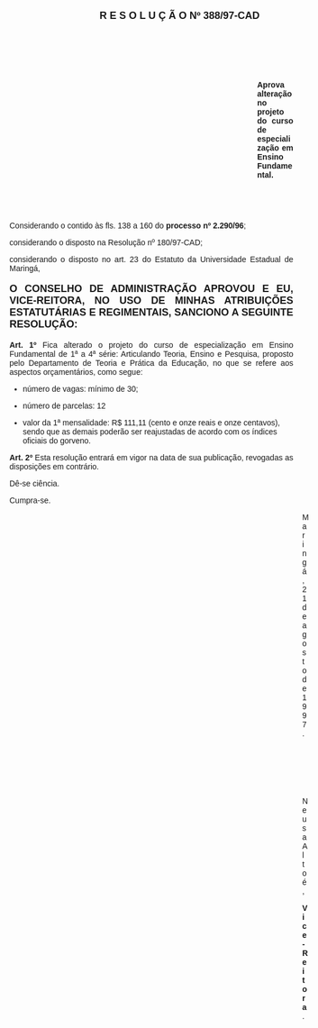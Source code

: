 <BODY>
<DIR>
<DIR>
<DIR>
<DIR>

<B><FONT FACE="Arial" SIZE=4><P ALIGN="JUSTIFY">R E S O L U &Ccedil; &Atilde; O   Nº 388/97-CAD</P>
</B></FONT><FONT FACE="Arial"><P ALIGN="JUSTIFY"></P>
<P ALIGN="JUSTIFY">&nbsp;</P>
<P ALIGN="JUSTIFY">&nbsp;</P>
<P ALIGN="JUSTIFY">&nbsp;</P><DIR>
<DIR>
<DIR>
<DIR>
<DIR>
<DIR>
<DIR>

<B><P ALIGN="JUSTIFY">Aprova altera&ccedil;&atilde;o no projeto do curso de especializa&ccedil;&atilde;o em Ensino Fundamental.</P>
</B><P ALIGN="JUSTIFY"></P>
<P ALIGN="JUSTIFY">&nbsp;</P>
<P ALIGN="JUSTIFY">&nbsp;</P></DIR>
</DIR>
</DIR>
</DIR>
</DIR>
</DIR>
</DIR>
</DIR>
</DIR>
</DIR>
</DIR>

<P ALIGN="JUSTIFY">&#9;&#9;Considerando o contido &agrave;s fls. 138 a 160 do <B>processo nº 2.290/96</B>;</P>
<P ALIGN="JUSTIFY">&#9;&#9;considerando o disposto na Resolu&ccedil;&atilde;o nº 180/97-CAD;</P>
<P ALIGN="JUSTIFY">&#9;&#9;considerando o disposto no art. 23 do Estatuto da Universidade Estadual de Maring&aacute;,</P>
<P ALIGN="JUSTIFY"></P>
</FONT><B><FONT FACE="Arial" SIZE=4><P ALIGN="JUSTIFY">O CONSELHO DE ADMINISTRA&Ccedil;&Atilde;O APROVOU E EU, VICE-REITORA, NO USO DE MINHAS ATRIBUI&Ccedil;&Otilde;ES ESTATUT&Aacute;RIAS E REGIMENTAIS, SANCIONO A SEGUINTE RESOLU&Ccedil;&Atilde;O:</P>
</B></FONT><FONT FACE="Arial"><P ALIGN="JUSTIFY"></P>
<P ALIGN="JUSTIFY">&#9;&#9;<B>Art. 1º </B>Fica alterado o projeto do curso de especializa&ccedil;&atilde;o em Ensino Fundamental de 1ª a 4ª s&eacute;rie: Articulando Teoria, Ensino e Pesquisa, proposto pelo Departamento de Teoria e Pr&aacute;tica da Educa&ccedil;&atilde;o, no que se refere aos aspectos or&ccedil;ament&aacute;rios, como segue: </P>

<UL>
<P ALIGN="JUSTIFY"><LI>n&uacute;mero de vagas: m&iacute;nimo de 30;</LI></P>
<P ALIGN="JUSTIFY"><LI>n&uacute;mero de parcelas: 12</LI></P>
<P ALIGN="JUSTIFY"><LI>valor da 1ª mensalidade: R$ 111,11 (cento e onze reais e onze centavos), sendo que as demais poder&atilde;o ser reajustadas de acordo com os &iacute;ndices oficiais do gorveno.</LI></P></UL>

<P ALIGN="JUSTIFY">&#9;&#9;<B>Art. 2º</B> Esta resolu&ccedil;&atilde;o entrar&aacute; em vigor na data de sua publica&ccedil;&atilde;o, revogadas as disposi&ccedil;&otilde;es em contr&aacute;rio.</P>
<P ALIGN="JUSTIFY">&#9;&#9;D&ecirc;-se ci&ecirc;ncia.</P>
<P ALIGN="JUSTIFY">&#9;&#9;Cumpra-se.</P>
<P ALIGN="JUSTIFY"></P><DIR>
<DIR>
<DIR>
<DIR>
<DIR>
<DIR>
<DIR>
<DIR>
<DIR>
<DIR>
<DIR>
<DIR>
<DIR>

<P ALIGN="JUSTIFY">Maring&aacute;, 21 de agosto de 1997.</P>
<P ALIGN="JUSTIFY"></P>
<P ALIGN="JUSTIFY">&nbsp;</P>
<P ALIGN="JUSTIFY">&nbsp;</P>
<P ALIGN="JUSTIFY">&nbsp;</P>
<P ALIGN="JUSTIFY">Neusa  Alto&eacute;,</P>
<B><P ALIGN="JUSTIFY">Vice-Reitora</B>.</P></DIR>
</DIR>
</DIR>
</DIR>
</DIR>
</DIR>
</DIR>
</DIR>
</DIR>
</DIR>
</DIR>
</DIR>
</DIR>
</FONT></BODY>
